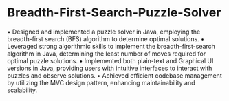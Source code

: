 # Breadth-First-Search-Puzzle-Solver
•	Designed and implemented a puzzle solver in Java, employing the breadth-first search (BFS) algorithm to determine optimal solutions.
•	Leveraged strong algorithmic skills to implement the breadth-first-search algorithm in Java, determining the least number of moves required for optimal puzzle solutions.
•	Implemented both plain-text and Graphical UI versions in Java, providing users with intuitive interfaces to interact with puzzles and observe solutions.
•	Achieved efficient codebase management by utilizing the MVC design pattern, enhancing maintainability and scalability.

